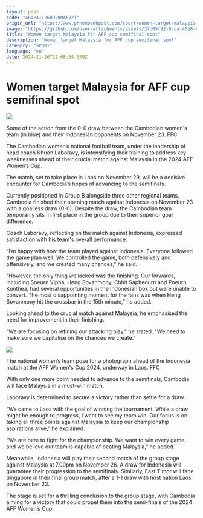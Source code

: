 ```yaml
---
layout: post
code: "ART2411260920MAF7ZT"
origin_url: "https://www.phnompenhpost.com/sport/women-target-malaysia-for-aff-cup-semifinal-spot"
image: "https://github.com/user-attachments/assets/3fb05f92-6cca-46e8-83d6-be52411393bc"
title: "Women target Malaysia for AFF cup semifinal spot"
description: "​​Women target Malaysia for AFF cup semifinal spot​"
category: "SPORT"
language: "en"
date: 2024-11-26T12:08:54.549Z
---
```


# Women target Malaysia for AFF cup semifinal spot

![](https://github.com/user-attachments/assets/de2f5995-90fa-499c-93cf-7b448e8361fd)

Some of the action from the 0-0 draw between the Cambodian women's team (in blue) and their Indonesian opponents on November 23. FFC

The Cambodian women’s national football team, under the leadership of head coach Khuon Laboravy, is intensifying their training to address key weaknesses ahead of their crucial match against Malaysia in the 2024 AFF Women’s Cup.

The match, set to take place in Laos on November 29, will be a decisive encounter for Cambodia’s hopes of advancing to the semifinals.

Currently positioned in Group B alongside three other regional teams, Cambodia finished their opening match against Indonesia on November 23 with a goalless draw (0-0). Despite the draw, the Cambodian team temporarily sits in first place in the group due to their superior goal difference.

Coach Laboravy, reflecting on the match against Indonesia, expressed satisfaction with his team's overall performance. 

“I’m happy with how the team played against Indonesia. Everyone followed the game plan well. We controlled the game, both defensively and offensively, and we created many chances," he said.

“However, the only thing we lacked was the finishing. Our forwards, including Soeurn Vipha, Heng Sovanmony, Chhit Sapheourn and Poeurn Kunthea, had several opportunities in the Indonesian box but were unable to convert. The most disappointing moment for the fans was when Heng Sovanmony hit the crossbar in the 15th minute,” he added.

Looking ahead to the crucial match against Malaysia, he emphasised the need for improvement in their finishing. 

“We are focusing on refining our attacking play," he stated. "We need to make sure we capitalise on the chances we create."

![](https://github.com/user-attachments/assets/fae70c42-225c-4671-901d-5cba036fb0d7)

The national women’s team pose for a photograph ahead of the Indonesia match at the AFF Women's Cup 2024, underway in Laos. FFC

With only one more point needed to advance to the semifinals, Cambodia will face Malaysia in a must-win match. 

Laboravy is determined to secure a victory rather than settle for a draw. 

“We came to Laos with the goal of winning the tournament. While a draw might be enough to progress, I want to see my team win. Our focus is on taking all three points against Malaysia to keep our championship aspirations alive,” he explained.

“We are here to fight for the championship. We want to win every game, and we believe our team is capable of beating Malaysia,” he added.

Meanwhile, Indonesia will play their second match of the group stage against Malaysia at 7.00pm on November 26. A draw for Indonesia will guarantee their progression to the semifinals. Similarly, East Timor will face Singapore in their final group match, after a 1-1 draw with host nation Laos on November 23.

The stage is set for a thrilling conclusion to the group stage, with Cambodia aiming for a victory that could propel them into the semi-finals of the 2024 AFF Women’s Cup.